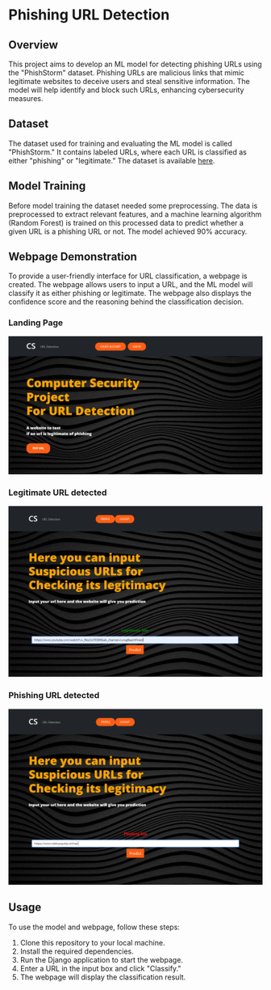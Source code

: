 # Phishing URL Detection

## Overview

This project aims to develop an ML model for detecting phishing URLs using the "PhishStorm" dataset. Phishing URLs are malicious links that mimic legitimate websites to deceive users and steal sensitive information. The model will help identify and block such URLs, enhancing cybersecurity measures.

## Dataset

The dataset used for training and evaluating the ML model is called "PhishStorm." It contains labeled URLs, where each URL is classified as either "phishing" or "legitimate." The dataset is available [here](https://ieeexplore.ieee.org/document/6975177).

## Model Training
Before model training the dataset needed some preprocessing. The data is preprocessed to extract relevant features, and a machine learning algorithm (Random Forest) is trained on this processed data to predict whether a given URL is a phishing URL or not. The model achieved 90% accuracy.

## Webpage Demonstration

To provide a user-friendly interface for URL classification, a webpage is created. The webpage allows users to input a URL, and the ML model will classify it as either phishing or legitimate. The webpage also displays the confidence score and the reasoning behind the classification decision.
### Landing Page
![Webpage Screenshot](https://github.com/Anam-jafar/Phishing-URL-Detection/blob/main/Screenshots/Landing%20Page.png)
### Legitimate URL detected
![Webpage Screenshot](https://github.com/Anam-jafar/Phishing-URL-Detection/blob/main/Screenshots/Legitimate%20URL%20detected.png)
### Phishing URL detected
![Webpage Screenshot](https://github.com/Anam-jafar/Phishing-URL-Detection/blob/main/Screenshots/Phishing%20URL%20detected.png)

## Usage

To use the model and webpage, follow these steps:

1. Clone this repository to your local machine.
2. Install the required dependencies.
3. Run the Django application to start the webpage.
4. Enter a URL in the input box and click "Classify."
5. The webpage will display the classification result.



